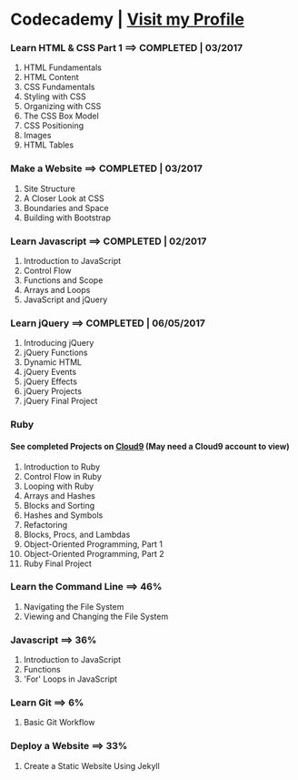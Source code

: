# Codecademy | [Visit my Profile](https://www.codecademy.com/sebam2k4)


### Learn HTML & CSS Part 1 ==> COMPLETED | 03/2017
1. HTML Fundamentals
2. HTML Content
3. CSS Fundamentals
4. Styling with CSS
5. Organizing with CSS
6. The CSS Box Model
7. CSS Positioning
8. Images
9. HTML Tables

### Make a Website ==> COMPLETED | 03/2017
1. Site Structure
2. A Closer Look at CSS
3. Boundaries and Space
4. Building with Bootstrap

### Learn Javascript ==> COMPLETED | 02/2017
1. Introduction to JavaScript
2. Control Flow
3. Functions and Scope
4. Arrays and Loops
5. JavaScript and jQuery

### Learn jQuery ==> COMPLETED | 06/05/2017
1. Introducing jQuery
2. jQuery Functions
3. Dynamic HTML
4. jQuery Events
5. jQuery Effects
6. jQuery Projects 
7. jQuery Final Project

### Ruby
#### See completed Projects on [Cloud9](https://ide.c9.io/sebam2k4/codecademy-ruby-practice) (May need a Cloud9 account to view)
1. Introduction to Ruby
2. Control Flow in Ruby
3. Looping with Ruby
4. Arrays and Hashes
5. Blocks and Sorting
6. Hashes and Symbols
7. Refactoring
8. Blocks, Procs, and Lambdas
9. Object-Oriented Programming, Part 1
10. Object-Oriented Programming, Part 2
11. Ruby Final Project


### Learn the Command Line ==> 46%
1. Navigating the File System
2. Viewing and Changing the File System

### Javascript ==> 36%
1. Introduction to JavaScript
2. Functions
3. 'For' Loops in JavaScript

### Learn Git ==> 6%
1. Basic Git Workflow

### Deploy a Website ==> 33%
1. Create a Static Website Using Jekyll

